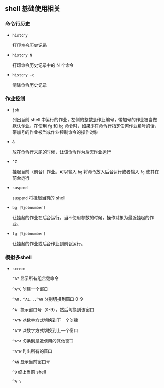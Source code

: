 ## shell 基础使用相关

### 命令行历史

- `history`  

  打印命令历史记录

- `history N`

  打印命令历史记录中的 N 个命令

- `history -c`

  清除命令历史记录

### 作业控制

* `job`

  列出当前 shell 中运行的作业，左侧的整数是作业编号，带加号的作业被当做默认作业。在使用 `fg` 和 `bg` 命令时，如果未在命令行指定任何作业编号的话，带加号的作业被当成作业控制命令的操作对象

* `&`

  放在命令行末尾的时候，让该命令作为后天作业运行

* `^Z`

  挂起当前（前台）作业。可以输入 `bg` 将命令放入后台运行或者输入 `fg` 使其在前台运行

* `suspend`

  `suspend` 将挂起当前的 shell

* `bg [%jobnumber]`

  让挂起的作业在后台运行。当不使用参数的时候，操作对象为最近挂起的作业。

* `fg [%jobnumber]`

  让挂起的作业或后台作业到前台运行。

### 模拟多shell

* `screen`

  `^A?` 		显示所有组合键命令

  `^A^C`		创建一个窗口

  `^A0, ^A1...^A9`			分别切换到窗口 0-9

  `^A'`			提示窗口号（0-9），然后切换到该窗口

  `^A^N`			以数字方式切换到下一个创建

  `^A^P`			以数字方式切换到上一个窗口

  `^A^A`			切换到最近使用的其他窗口

  `^A^W`			列出所有的窗口

  `^AN`			显示当前窗口号

  `^D`				终止当前 shell

  `^A \`



